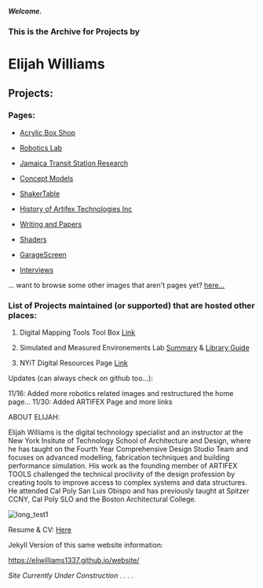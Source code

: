 ##### Welcome.

### This is the Archive for Projects by
# Elijah Williams  

## Projects:

### Pages:


* [Acrylic Box Shop](projects/AcrylicBoxShop.md)

* [Robotics Lab](projects/robots.md)

* [Jamaica Transit Station Research](projects/JamaicaTrainStation.md)

* [Concept Models](projects/ConceptModels.MD)

* [ShakerTable](projects/ShakeTable.md)

* [History of Artifex Technologies Inc](projects/artifexstory.md)

* [Writing and Papers](projects/papers.md)

* [Shaders](projects/shader.md)

* [GarageScreen](projects/garagescreen.md)

* [Interviews](projects/interviews.md)

... want to browse some other images that aren't pages yet? [here...](projects/images)

### List of Projects maintained (or supported) that are hosted other places:

1. Digital Mapping Tools Tool Box [Link](https://libguides.nyit.edu/digitalmappingtools)

2. Simulated and Measured Environements Lab [Summary](https://github.com/eliwilliams1337/website/blob/main/projects/images/Env_Sim/24.11.%20SaME%20Lab%20Activity%20Summary.pdf) & [Library Guide](https://libguides.nyit.edu/c.php?g=1412365&p=10498257)
  
4. NYiT Digital Resources Page [Link](https://digitalfabricationlab-nyit-soad.github.io/resources/)

Updates (can always check on github too...):

11/16: Added more robotics related images and restructured the home page... 
11/30: Added ARTIFEX Page and more links

ABOUT ELIJAH:

Elijah Williams is the digital technology specialist and an instructor at the New York Insitute of Technology School of Architecture and Design, where he has taught on the Fourth Year Comprehensive Design Studio Team and focuses on advanced modelling, fabrication techniques and building performance simulation. His work as the founding member of ARTIFEX TOOLS challenged the technical proclivity of the design profession by creating tools to improve access to complex systems and data structures. He attended Cal Poly San Luis Obispo and has previously taught at Spitzer CCNY, Cal Poly SLO and the Boston Architectural College.

![long_test1](https://github.com/user-attachments/assets/ba3d0406-d3ec-49f4-90dc-ca5598c66d4f)


[](![PXL_20230420_204952103~3](https://user-images.githubusercontent.com/31259842/234937516-51a12de7-0e0d-42e4-88d8-3313a972be63.jpg)])

Resume & CV: [Here](https://docs.google.com/document/d/1uRs6T1rA4u5POm-zIP_30t6DSd9YI1l-yyA8Fe2yPig/edit?usp=sharing)

Jekyll Version of this same website information:

https://eliwilliams1337.github.io/website/

_Site Currently Under Construction . . . ._


